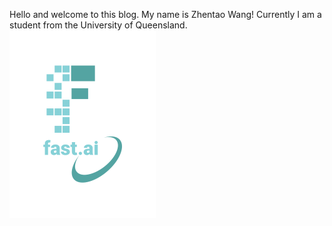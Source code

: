 Hello and welcome to this blog. My name is Zhentao Wang! Currently I am a student from the University of Queensland.
![Image of fast.ai logo](images/logo.png)
